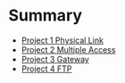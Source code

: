 # Summary

- [Project 1 Physical Link](./project_1.md)
- [Project 2 Multiple Access](./project_2.md)
- [Project 3 Gateway](./project_3.md)
- [Project 4 FTP](./project_4.md)
